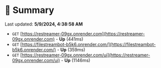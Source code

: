 # 📖 Summary
Last updated: **5/9/2024, 4:38:58 AM**

- `GET` [https://restreamer-09gx.onrender.com](https://restreamer-09gx.onrender.com) - **Up** (441ms)
- `GET` [https://filestreambot-b5k6.onrender.com/](https://filestreambot-b5k6.onrender.com/) - **Up** (359ms)
- `GET` [https://restreamer-09gx.onrender.com/ui](https://restreamer-09gx.onrender.com/ui) - **Up** (1146ms)
